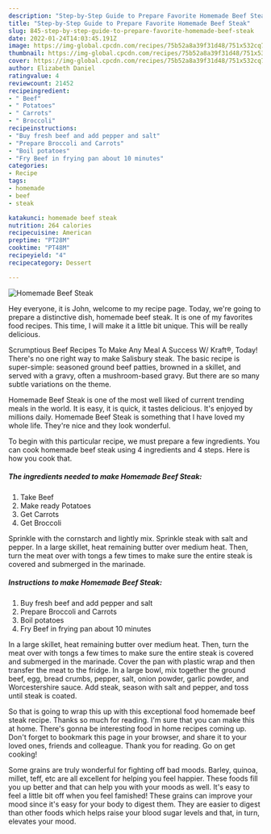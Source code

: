 ```yaml
---
description: "Step-by-Step Guide to Prepare Favorite Homemade Beef Steak"
title: "Step-by-Step Guide to Prepare Favorite Homemade Beef Steak"
slug: 845-step-by-step-guide-to-prepare-favorite-homemade-beef-steak
date: 2022-01-24T14:03:45.191Z
image: https://img-global.cpcdn.com/recipes/75b52a8a39f31d48/751x532cq70/homemade-beef-steak-recipe-main-photo.jpg
thumbnail: https://img-global.cpcdn.com/recipes/75b52a8a39f31d48/751x532cq70/homemade-beef-steak-recipe-main-photo.jpg
cover: https://img-global.cpcdn.com/recipes/75b52a8a39f31d48/751x532cq70/homemade-beef-steak-recipe-main-photo.jpg
author: Elizabeth Daniel
ratingvalue: 4
reviewcount: 21452
recipeingredient:
- " Beef"
- " Potatoes"
- " Carrots"
- " Broccoli"
recipeinstructions:
- "Buy fresh beef and add pepper and salt"
- "Prepare Broccoli and Carrots"
- "Boil potatoes"
- "Fry Beef in frying pan about 10 minutes"
categories:
- Recipe
tags:
- homemade
- beef
- steak

katakunci: homemade beef steak 
nutrition: 264 calories
recipecuisine: American
preptime: "PT28M"
cooktime: "PT48M"
recipeyield: "4"
recipecategory: Dessert

---
```



![Homemade Beef Steak](https://img-global.cpcdn.com/recipes/75b52a8a39f31d48/751x532cq70/homemade-beef-steak-recipe-main-photo.jpg)

Hey everyone, it is John, welcome to my recipe page. Today, we're going to prepare a distinctive dish, homemade beef steak. It is one of my favorites food recipes. This time, I will make it a little bit unique. This will be really delicious.

Scrumptious Beef Recipes To Make Any Meal A Success W/ Kraft®, Today! There&#39;s no one right way to make Salisbury steak. The basic recipe is super-simple: seasoned ground beef patties, browned in a skillet, and served with a gravy, often a mushroom-based gravy. But there are so many subtle variations on the theme.

Homemade Beef Steak is one of the most well liked of current trending meals in the world. It is easy, it is quick, it tastes delicious. It's enjoyed by millions daily. Homemade Beef Steak is something that I have loved my whole life. They're nice and they look wonderful.


To begin with this particular recipe, we must prepare a few ingredients. You can cook homemade beef steak using 4 ingredients and 4 steps. Here is how you cook that.

<!--inarticleads1-->

##### The ingredients needed to make Homemade Beef Steak:

1. Take  Beef
1. Make ready  Potatoes
1. Get  Carrots
1. Get  Broccoli


Sprinkle with the cornstarch and lightly mix. Sprinkle steak with salt and pepper. In a large skillet, heat remaining butter over medium heat. Then, turn the meat over with tongs a few times to make sure the entire steak is covered and submerged in the marinade. 

<!--inarticleads2-->

##### Instructions to make Homemade Beef Steak:

1. Buy fresh beef and add pepper and salt
1. Prepare Broccoli and Carrots
1. Boil potatoes
1. Fry Beef in frying pan about 10 minutes


In a large skillet, heat remaining butter over medium heat. Then, turn the meat over with tongs a few times to make sure the entire steak is covered and submerged in the marinade. Cover the pan with plastic wrap and then transfer the meat to the fridge. In a large bowl, mix together the ground beef, egg, bread crumbs, pepper, salt, onion powder, garlic powder, and Worcestershire sauce. Add steak, season with salt and pepper, and toss until steak is coated. 

So that is going to wrap this up with this exceptional food homemade beef steak recipe. Thanks so much for reading. I'm sure that you can make this at home. There's gonna be interesting food in home recipes coming up. Don't forget to bookmark this page in your browser, and share it to your loved ones, friends and colleague. Thank you for reading. Go on get cooking!

Some grains are truly wonderful for fighting off bad moods. Barley, quinoa, millet, teff, etc are all excellent for helping you feel happier. These foods fill you up better and that can help you with your moods as well. It's easy to feel a little bit off when you feel famished! These grains can improve your mood since it's easy for your body to digest them. They are easier to digest than other foods which helps raise your blood sugar levels and that, in turn, elevates your mood.
